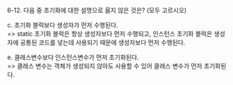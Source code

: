 6-12. 다음 중 초기화에 대한 설명으로 옳지 않은 것은? (모두 고르시오)   

c. 초기화 블럭보다 생성자가 먼저 수행된다.   
=> static 초기화 블럭은 항상 생성자보다 먼저 수행되고,
   인스턴스 초기화 블럭은 생성자에 공통된 코드를 넣는데 사용되기 때문에 생성자보다 먼저 수행된다.

e. 클래스변수보다 인스턴스변수가 먼저 초기화된다.   
=> 클래스 변수는 객체가 생성되지 않아도 사용할 수 있어 클래스 변수가 먼저 초기화된다.